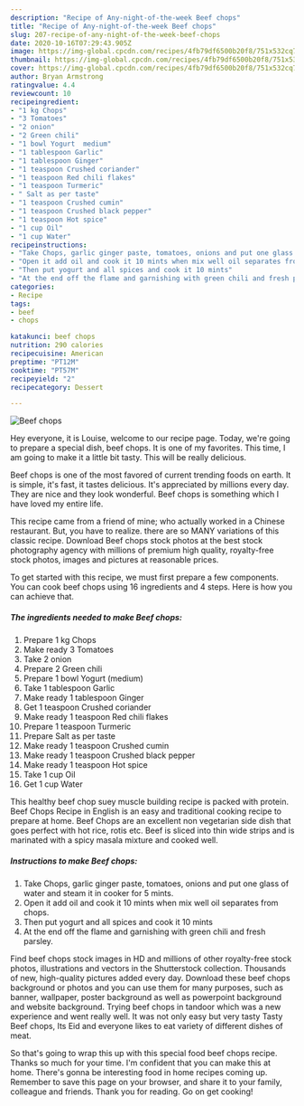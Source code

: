 ```yaml
---
description: "Recipe of Any-night-of-the-week Beef chops"
title: "Recipe of Any-night-of-the-week Beef chops"
slug: 207-recipe-of-any-night-of-the-week-beef-chops
date: 2020-10-16T07:29:43.905Z
image: https://img-global.cpcdn.com/recipes/4fb79df6500b20f8/751x532cq70/beef-chops-recipe-main-photo.jpg
thumbnail: https://img-global.cpcdn.com/recipes/4fb79df6500b20f8/751x532cq70/beef-chops-recipe-main-photo.jpg
cover: https://img-global.cpcdn.com/recipes/4fb79df6500b20f8/751x532cq70/beef-chops-recipe-main-photo.jpg
author: Bryan Armstrong
ratingvalue: 4.4
reviewcount: 10
recipeingredient:
- "1 kg Chops"
- "3 Tomatoes"
- "2 onion"
- "2 Green chili"
- "1 bowl Yogurt  medium"
- "1 tablespoon Garlic"
- "1 tablespoon Ginger"
- "1 teaspoon Crushed coriander"
- "1 teaspoon Red chili flakes"
- "1 teaspoon Turmeric"
- " Salt as per taste"
- "1 teaspoon Crushed cumin"
- "1 teaspoon Crushed black pepper"
- "1 teaspoon Hot spice"
- "1 cup Oil"
- "1 cup Water"
recipeinstructions:
- "Take Chops, garlic ginger paste, tomatoes, onions and put one glass of water and steam it in cooker for 5 mints."
- "Open it add oil and cook it 10 mints when mix well oil separates from chops."
- "Then put yogurt and all spices and cook it 10 mints"
- "At the end off the flame and garnishing with green chili and fresh parsley."
categories:
- Recipe
tags:
- beef
- chops

katakunci: beef chops 
nutrition: 290 calories
recipecuisine: American
preptime: "PT12M"
cooktime: "PT57M"
recipeyield: "2"
recipecategory: Dessert

---
```



![Beef chops](https://img-global.cpcdn.com/recipes/4fb79df6500b20f8/751x532cq70/beef-chops-recipe-main-photo.jpg)

Hey everyone, it is Louise, welcome to our recipe page. Today, we're going to prepare a special dish, beef chops. It is one of my favorites. This time, I am going to make it a little bit tasty. This will be really delicious.

Beef chops is one of the most favored of current trending foods on earth. It is simple, it's fast, it tastes delicious. It's appreciated by millions every day. They are nice and they look wonderful. Beef chops is something which I have loved my entire life.

This recipe came from a friend of mine; who actually worked in a Chinese restaurant. But, you have to realize. there are so MANY variations of this classic recipe. Download Beef chops stock photos at the best stock photography agency with millions of premium high quality, royalty-free stock photos, images and pictures at reasonable prices.


To get started with this recipe, we must first prepare a few components. You can cook beef chops using 16 ingredients and 4 steps. Here is how you can achieve that.

<!--inarticleads1-->

##### The ingredients needed to make Beef chops:

1. Prepare 1 kg Chops
1. Make ready 3 Tomatoes
1. Take 2 onion
1. Prepare 2 Green chili
1. Prepare 1 bowl Yogurt  (medium)
1. Take 1 tablespoon Garlic
1. Make ready 1 tablespoon Ginger
1. Get 1 teaspoon Crushed coriander
1. Make ready 1 teaspoon Red chili flakes
1. Prepare 1 teaspoon Turmeric
1. Prepare  Salt as per taste
1. Make ready 1 teaspoon Crushed cumin
1. Make ready 1 teaspoon Crushed black pepper
1. Make ready 1 teaspoon Hot spice
1. Take 1 cup Oil
1. Get 1 cup Water


This healthy beef chop suey muscle building recipe is packed with protein. Beef Chops Recipe in English is an easy and traditional cooking recipe to prepare at home. Beef Chops are an excellent non vegetarian side dish that goes perfect with hot rice, rotis etc. Beef is sliced into thin wide strips and is marinated with a spicy masala mixture and cooked well. 

<!--inarticleads2-->

##### Instructions to make Beef chops:

1. Take Chops, garlic ginger paste, tomatoes, onions and put one glass of water and steam it in cooker for 5 mints.
1. Open it add oil and cook it 10 mints when mix well oil separates from chops.
1. Then put yogurt and all spices and cook it 10 mints
1. At the end off the flame and garnishing with green chili and fresh parsley.


Find beef chops stock images in HD and millions of other royalty-free stock photos, illustrations and vectors in the Shutterstock collection. Thousands of new, high-quality pictures added every day. Download these beef chops background or photos and you can use them for many purposes, such as banner, wallpaper, poster background as well as powerpoint background and website background. Trying beef chops in tandoor which was a new experience and went really well. It was not only easy but very tasty Tasty Beef chops, Its Eid and everyone likes to eat variety of different dishes of meat. 

So that's going to wrap this up with this special food beef chops recipe. Thanks so much for your time. I'm confident that you can make this at home. There's gonna be interesting food in home recipes coming up. Remember to save this page on your browser, and share it to your family, colleague and friends. Thank you for reading. Go on get cooking!
